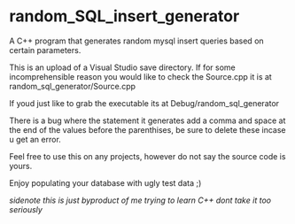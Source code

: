# random_SQL_insert_generator
A C++ program that generates random mysql insert queries based on certain parameters.

This is an upload of a Visual Studio save directory.
If for some incomprehensible reason you would like to check the Source.cpp it is at
random_sql_generator/Source.cpp

If youd just like to grab the executable its at
Debug/random_sql_generator

There is a bug where the statement it generates add a comma and space at the end of the values before the
parenthises, be sure to delete these incase u get an error.

Feel free to use this on any projects, however do not say the source code is yours.

Enjoy populating your database with ugly test data ;)


*sidenote this is just byproduct of me trying to learn C++ dont take it too seriously*
